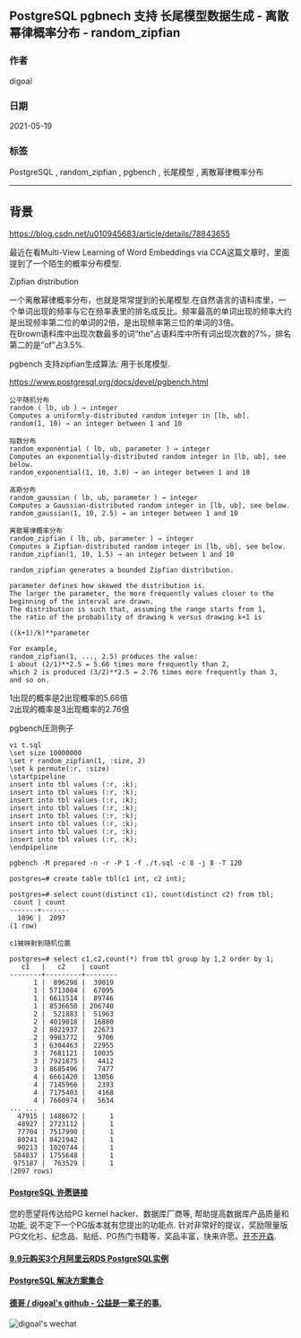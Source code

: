 ## PostgreSQL pgbnech 支持 长尾模型数据生成 - 离散幂律概率分布 - random_zipfian  
  
### 作者  
digoal  
  
### 日期  
2021-05-19   
  
### 标签  
PostgreSQL , random_zipfian , pgbench , 长尾模型 , 离散幂律概率分布  
  
----  
  
## 背景  
  
https://blog.csdn.net/u010945683/article/details/78843655  
  
最近在看Multi-View Learning of Word Embeddings via CCA这篇文章时，里面提到了一个陌生的概率分布模型.  
  
Zipfian distribution  
  
一个离散幂律概率分布，也就是常常提到的长尾模型.在自然语言的语料库里，一个单词出现的频率与它在频率表里的排名成反比。频率最高的单词出现的频率大约是出现频率第二位的单词的2倍，是出现频率第三位的单词的3倍。  
在Brown语料库中出现次数最多的词”the”占语料库中所有词出现次数的7%，排名第二的是”of”占3.5%.  
  
pgbench 支持zipfian生成算法: 用于长尾模型.   
  
https://www.postgresql.org/docs/devel/pgbench.html  
  
```  
公平随机分布  
random ( lb, ub ) → integer  
Computes a uniformly-distributed random integer in [lb, ub].  
random(1, 10) → an integer between 1 and 10  
  
指数分布  
random_exponential ( lb, ub, parameter ) → integer  
Computes an exponentially-distributed random integer in [lb, ub], see below.  
random_exponential(1, 10, 3.0) → an integer between 1 and 10  
  
高斯分布  
random_gaussian ( lb, ub, parameter ) → integer  
Computes a Gaussian-distributed random integer in [lb, ub], see below.  
random_gaussian(1, 10, 2.5) → an integer between 1 and 10  
  
离散幂律概率分布  
random_zipfian ( lb, ub, parameter ) → integer  
Computes a Zipfian-distributed random integer in [lb, ub], see below.  
random_zipfian(1, 10, 1.5) → an integer between 1 and 10  
```  
  
```  
random_zipfian generates a bounded Zipfian distribution.   
  
parameter defines how skewed the distribution is.   
The larger the parameter, the more frequently values closer to the beginning of the interval are drawn.   
The distribution is such that, assuming the range starts from 1,   
the ratio of the probability of drawing k versus drawing k+1 is   
  
((k+1)/k)**parameter    
  
For example,   
random_zipfian(1, ..., 2.5) produces the value:    
1 about (2/1)**2.5 = 5.66 times more frequently than 2,   
which 2 is produced (3/2)**2.5 = 2.76 times more frequently than 3,   
and so on.  
```  
  
1出现的概率是2出现概率的5.66倍  
2出现的概率是3出现概率的2.76倍  
  
pgbench压测例子  
  
```
vi t.sql
\set size 10000000
\set r random_zipfian(1, :size, 2)
\set k permute(:r, :size)
\startpipeline
insert into tbl values (:r, :k);
insert into tbl values (:r, :k);
insert into tbl values (:r, :k);
insert into tbl values (:r, :k);
insert into tbl values (:r, :k);
insert into tbl values (:r, :k);
insert into tbl values (:r, :k);
insert into tbl values (:r, :k);
\endpipeline

pgbench -M prepared -n -r -P 1 -f ./t.sql -c 8 -j 8 -T 120

postgres=# create table tbl(c1 int, c2 int);

postgres=# select count(distinct c1), count(distinct c2) from tbl;
 count | count 
-------+-------
  1096 |  2097
(1 row)

c1被映射到随机位置

postgres=# select c1,c2,count(*) from tbl group by 1,2 order by 1;
   c1   |   c2    | count  
--------+---------+--------
      1 |  896298 |  39019
      1 | 5713084 |  67095
      1 | 6611514 |  89746
      1 | 8536650 | 206740
      2 |  521883 |  51963
      2 | 4019018 |  16880
      2 | 8021937 |  22673
      2 | 9983772 |   9706
      3 | 6304463 |  22955
      3 | 7681121 |  10035
      3 | 7921875 |   4412
      3 | 8685496 |   7477
      4 | 6661420 |  13056
      4 | 7145966 |   2393
      4 | 7175403 |   4168
      4 | 7660974 |   5634
... ...
  47915 | 1488672 |      1
  48927 | 2723112 |      1
  77704 | 7517990 |      1
  80241 | 8421942 |      1
  90213 | 1020744 |      1
 584837 | 1755648 |      1
 975187 |  763529 |      1
(2097 rows)
```
  
  
#### [PostgreSQL 许愿链接](https://github.com/digoal/blog/issues/76 "269ac3d1c492e938c0191101c7238216")
您的愿望将传达给PG kernel hacker、数据库厂商等, 帮助提高数据库产品质量和功能, 说不定下一个PG版本就有您提出的功能点. 针对非常好的提议，奖励限量版PG文化衫、纪念品、贴纸、PG热门书籍等，奖品丰富，快来许愿。[开不开森](https://github.com/digoal/blog/issues/76 "269ac3d1c492e938c0191101c7238216").  
  
  
#### [9.9元购买3个月阿里云RDS PostgreSQL实例](https://www.aliyun.com/database/postgresqlactivity "57258f76c37864c6e6d23383d05714ea")
  
  
#### [PostgreSQL 解决方案集合](https://yq.aliyun.com/topic/118 "40cff096e9ed7122c512b35d8561d9c8")
  
  
#### [德哥 / digoal's github - 公益是一辈子的事.](https://github.com/digoal/blog/blob/master/README.md "22709685feb7cab07d30f30387f0a9ae")
  
  
![digoal's wechat](../pic/digoal_weixin.jpg "f7ad92eeba24523fd47a6e1a0e691b59")
  
